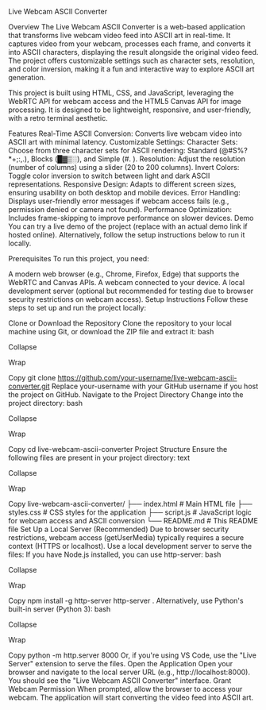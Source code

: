 Live Webcam ASCII Converter

Overview
The Live Webcam ASCII Converter is a web-based application that transforms live webcam video feed into ASCII art in real-time. It captures video from your webcam, processes each frame, and converts it into ASCII characters, displaying the result alongside the original video feed. The project offers customizable settings such as character sets, resolution, and color inversion, making it a fun and interactive way to explore ASCII art generation.

This project is built using HTML, CSS, and JavaScript, leveraging the WebRTC API for webcam access and the HTML5 Canvas API for image processing. It is designed to be lightweight, responsive, and user-friendly, with a retro terminal aesthetic.

Features
Real-Time ASCII Conversion: Converts live webcam video into ASCII art with minimal latency.
Customizable Settings:
Character Sets: Choose from three character sets for ASCII rendering: Standard (@#S%?*+;:,.), Blocks (█▓▒░), and Simple (#. ).
Resolution: Adjust the resolution (number of columns) using a slider (20 to 200 columns).
Invert Colors: Toggle color inversion to switch between light and dark ASCII representations.
Responsive Design: Adapts to different screen sizes, ensuring usability on both desktop and mobile devices.
Error Handling: Displays user-friendly error messages if webcam access fails (e.g., permission denied or camera not found).
Performance Optimization: Includes frame-skipping to improve performance on slower devices.
Demo
You can try a live demo of the project  (replace with an actual demo link if hosted online). Alternatively, follow the setup instructions below to run it locally.

Prerequisites
To run this project, you need:

A modern web browser (e.g., Chrome, Firefox, Edge) that supports the WebRTC and Canvas APIs.
A webcam connected to your device.
A local development server (optional but recommended for testing due to browser security restrictions on webcam access).
Setup Instructions
Follow these steps to set up and run the project locally:

Clone or Download the Repository
Clone the repository to your local machine using Git, or download the ZIP file and extract it:
bash

Collapse

Wrap

Copy
git clone https://github.com/your-username/live-webcam-ascii-converter.git
Replace your-username with your GitHub username if you host the project on GitHub.
Navigate to the Project Directory
Change into the project directory:
bash

Collapse

Wrap

Copy
cd live-webcam-ascii-converter
Project Structure
Ensure the following files are present in your project directory:
text

Collapse

Wrap

Copy
live-webcam-ascii-converter/
├── index.html       # Main HTML file
├── styles.css       # CSS styles for the application
├── script.js        # JavaScript logic for webcam access and ASCII conversion
└── README.md        # This README file
Set Up a Local Server (Recommended)
Due to browser security restrictions, webcam access (getUserMedia) typically requires a secure context (HTTPS or localhost). Use a local development server to serve the files:
If you have Node.js installed, you can use http-server:
bash

Collapse

Wrap

Copy
npm install -g http-server
http-server .
Alternatively, use Python's built-in server (Python 3):
bash

Collapse

Wrap

Copy
python -m http.server 8000
Or, if you're using VS Code, use the "Live Server" extension to serve the files.
Open the Application
Open your browser and navigate to the local server URL (e.g., http://localhost:8000). You should see the "Live Webcam ASCII Converter" interface.
Grant Webcam Permission
When prompted, allow the browser to access your webcam. The application will start converting the video feed into ASCII art.
